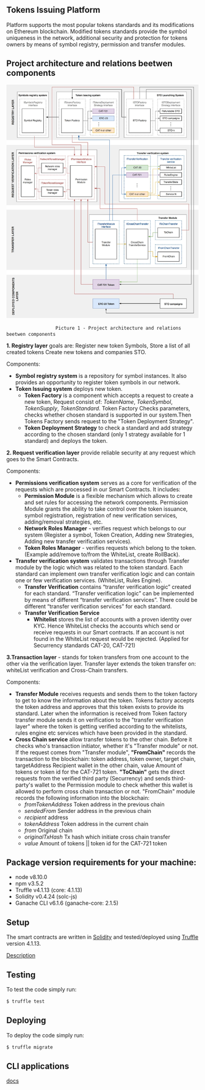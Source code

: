 ## Tokens Issuing Platform
Platform supports the most popular tokens standards and its modifications on Ethereum blockchain. Modified tokens standards provide the symbol uniqueness in the network, additional security and protection for tokens owners by means of symbol registry, permission and transfer modules.

## Project architecture and relations beetwen components
<img src="docs/images/architecture-and-relations.jpg" width="895">

                      Picture 1 - Project architecture and relations beetwen components

**1. Registry layer** goals are: Register new token Symbols, Store a list of all created tokens Create new tokens and companies STO.

Components:
* **Symbol registry system** is a repository for symbol instances. It also provides an opportunity to register token symbols in our network. 
* **Token Issuing system** deploys new token.
  - **Token Factory** is a component which accepts a request to create a new token, Request consist of: 
    _TokenName_, _TokenSymbol_, _TokenSupply_, _TokenStandard_.
    Token Factory Checks parameters, checks whether chosen standard is supported in our system.Then Tokens Factory sends request to the "Token Deployment Strategy".
  - **Token Deployment Strategy** to check a standard and add strategy according to the chosen standard (only 1 strategy available for 1 standard) and deploys the token.

**2. Request verification layer** provide reliable security at any request which goes to the Smart Contracts.

Components:
* **Permissions verification system** serves as a core for verification of the requests which are processed in our Smart Contracts. It includes:
  - **Permission Module** is a flexible mechanism which allows to create and set rules for accessing the network components.     Permission Module grants the ability to take control over the token issuance, symbol registration, registration of new       verification services, adding/removal strategies, etc.
  - **Network Roles Manager**  - verifies request which belongs to our system (Register a symbol, Token Creation, Adding new     Strategies, Adding new transfer verification services).
  - **Token Roles Manager** - verifies requests which belong to the token. (Example add/remove to/from the WhiteList, create     RollBack).
* **Transfer verification system** validates transactions through Transfer module by the logic which was related to the token standard. Each standard can implement own transfer verification logic and can contain one or few verification services. (WhiteList, Rules Engine).
  - **Transfer Verification** contains “transfer verification logic” created for each standard.  “Transfer verification           logic” can be implemented by means of different “transfer verification services”. There could be different “transfer         verification services” for each standard.
  - **Transfer Verification Service**
      - **Whitelist** stores the list of accounts with a proven identity over KYC. Hence  WhiteList checks the accounts which         send or receive requests in our Smart contracts. If an account is not found in the WhiteList request would be                 rejected. (Applied for Securrency standards CAT-20, CAT-721)

**3.Transaction layer** - stands for token transfers from one account to the other via the verification layer. Transfer layer extends the token transfer on: whiteList verification and Cross-Chain transfers.

Components:
* **Transfer Module** receives requests and sends them to the token factory to get to know the information about the token. Tokens factory accepts the token address and approves that this token exists to provide its standard. Later when the information is received from Token factory transfer module sends it on verification to the "transfer verification layer" where the token is getting verified according to the whitelists, rules engine etc services which have been provided in the standard.
* **Cross Chain service** allow transfer tokens to the other chain. Before it checks who's transaction initiator, whether it's "Transfer module" or not.  If the request comes from "Transfer module", **"FromChain"** records the transaction to the blockchain: token address, token owner, target chain, targetAddress Recipient wallet in the other chain, value Amount of tokens or token id for the CAT-721 token. **"ToChain"** gets the direct requests from the verified third party (Securrency)  and sends third-party's wallet to the Permission module to check whether this wallet is allowed to perform cross chain transaction or not. "FromChain" module records the following information into the blockchain: 
  - _fromTokenAddress_ Token address in the previous chain 
  - _sendedFrom_ Sender address in the previous chain
  - _recipient_  address 
  - _tokenAddress_ Token address in the current chain 
  - _from_ Original chain
  - _originalTxHash_ Tx hash which initiate cross chain transfer 
  - _value_ Amount of tokens || token id for the CAT-721 token

## Package version requirements for your machine:

- node v8.10.0
- npm v3.5.2
- Truffle v4.1.13 (core: 4.1.13)
- Solidity v0.4.24 (solc-js)
- Ganache CLI v6.1.6 (ganache-core: 2.1.5)

## Setup

The smart contracts are written in [Solidity](https://github.com/ethereum/solidity) and tested/deployed using [Truffle](https://github.com/trufflesuite/truffle) version 4.1.13.

[Description](docs/project-setup/setup.md)

## Testing

To test the code simply run:

```bash
$ truffle test
```

## Deploying

To deploy the code simply run:

```bash
$ truffle migrate
```
## CLI applications
[docs](docs/cli-applications/description.md)